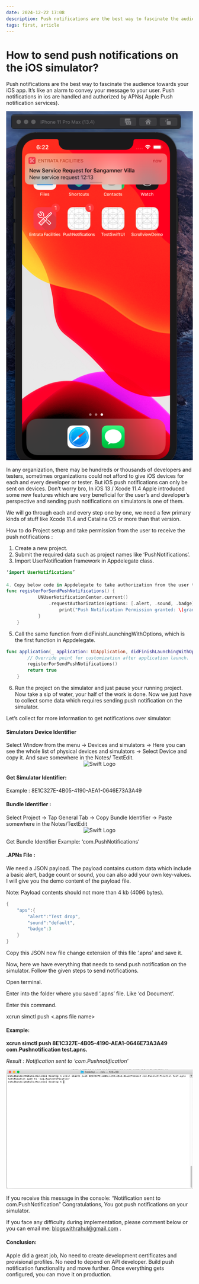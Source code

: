 ```yaml
---
date: 2024-12-22 17:08
description: Push notifications are the best way to fascinate the audience towards your iOS app. It’s like an alarm to convey your message to your user. Push notifications in ios are handled and authorized by APNs( Apple Push notification services).
tags: first, article
---
```

# How to send push notifications on the iOS simulator?
Push notifications are the best way to fascinate the audience towards your iOS app. It’s like an alarm to convey your message to your user. Push notifications in ios are handled and authorized by APNs( Apple Push notification services). 

<div style="text-align: center;">
    <img src="/Images/demo.png" alt="Swift Logo">
</div>


In any organization, there may be hundreds or thousands of developers and testers, sometimes organizations could not afford to give iOS devices for each and every developer or tester. But iOS push notifications can only be sent on devices. Don’t worry bro, In iOS 13 / Xcode 11.4 Apple introduced some new features which are very beneficial for the user’s and developer’s perspective and sending push notifications on simulators is one of them.

We will go through each and every step one by one, we need a few primary kinds of stuff like Xcode 11.4 and Catalina OS or more than that version.



How to do Project setup and take permission from the user to receive the push notifications  : 

1. Create a  new project. 
2. Submit the required data such as project names like ‘PushNotifications‘. 
3. Import UserNotification framework in Appdelegate class.

```swift
‘import UserNotifications’

4. Copy below code in Appdelegate to take authorization from the user to receive the push notification. 
func registerForSendPushNotifications() {
            UNUserNotificationCenter.current()
                .requestAuthorization(options: [.alert, .sound, .badge]) {(granted, error) in
                    print("Push Notification Permission granted: \(granted)")
            }
    }
```

5. Call the same function from didFinishLaunchingWithOptions, which is the first function in Appdelegate.

```swift
func application(_ application: UIApplication, didFinishLaunchingWithOptions launchOptions: [UIApplication.LaunchOptionsKey: Any]?) -> Bool {
        // Override point for customization after application launch.
        registerForSendPushNotifications()
        return true
    }
```
6. Run the project on the simulator and just pause your running project. Now take a sip of water, your half of the work is done. Now we just have to collect some data which requires sending push notification on the simulator.

Let’s collect for more information to get notifications over simulator:

<h4>Simulators Device Identifier </h4>
Select Window from the menu -> Devices and simulators -> Here you can see the whole list of physical devices and simulators -> Select Device and copy it. And save somewhere in the Notes/ TextEdit.

<div style="text-align: center;">
    <img src="/Images/PushNotificationSimulator/configure.gif" alt="Swift Logo" class="responsive-image">
</div>

<h4>Get Simulator Identifier: </h4>
 Example : 8E1C327E-4B05-4190-AEA1-0646E73A3A49

<h4>Bundle Identifier : </h4>
Select Project ->  Tap General Tab -> Copy Bundle Identifier -> Paste     somewhere in the Notes/TextEdit
<div style="text-align: center;">
    <img src="/Images/PushNotificationSimulator/appdelegate.gif" alt="Swift Logo" class="responsive-image">
</div>

Get Bundle Identifier
Example: ‘com.PushNotifications’

<h4>.APNs File :  </h4>
We need a JSON payload. The payload contains custom data which include a basic alert, badge count or sound, you can also add your own key-values. I will give you the demo content of the payload file.

Note: Payload contents should not more than 4 kb (4096 bytes). 
```swift
{
    "aps":{
        "alert":"Test drop",
        "sound":"default",
        "badge":3
    }
}
```
Copy this JSON new file change extension of this file ‘.apns’ and save it. 

Now, here we have everything that needs to send push notification on the simulator. Follow the given steps to send notifications.

Open terminal.

Enter into the folder where you saved ‘.apns’ file. Like ‘cd Document’.

Enter this command.

xcrun simctl push <Device Identifier> <Bundle Identifier> <.apns file name> 

<h4>Example: </h4>
<b>xcrun simctl push 8E1C327E-4B05-4190-AEA1-0646E73A3A49 com.Pushnotification test.apns.</b>

<p> <i>Result : Notification sent to ‘com.Pushnotification’ </i></p>

<div style="text-align: center;">
    <img src="/Images/PushNotificationSimulator/terminal.png" alt="Swift Logo" class="responsive-image">
</div>

If you receive this message in the console: “Notification sent to com.PushNotification” Congratulations, You got push notifications on your simulator.

If you face any difficulty during implementation, please comment below or you can email me: blogswithrahul@gmail.com .


<h4>Conclusion: </h4>

Apple did a great job, No need to create development certificates and provisional profiles. No need to depend on API developer. Build push notification functionality and move further. Once everything gets configured, you can move it on production.
